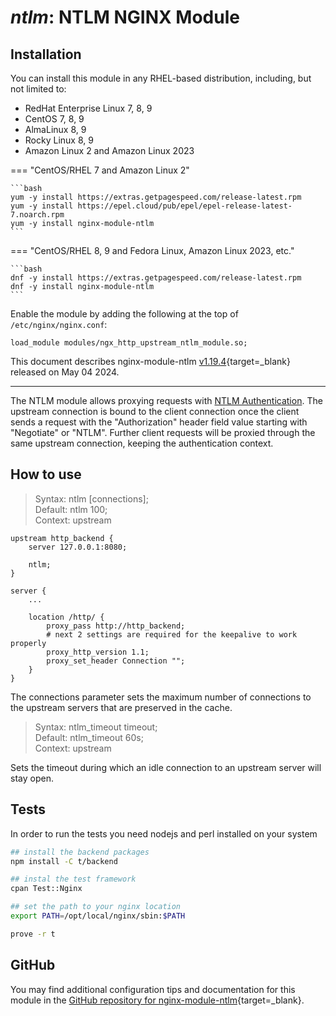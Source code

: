 # *ntlm*: NTLM NGINX Module


## Installation

You can install this module in any RHEL-based distribution, including, but not limited to:

* RedHat Enterprise Linux 7, 8, 9
* CentOS 7, 8, 9
* AlmaLinux 8, 9
* Rocky Linux 8, 9
* Amazon Linux 2 and Amazon Linux 2023

=== "CentOS/RHEL 7 and Amazon Linux 2"

    ```bash
    yum -y install https://extras.getpagespeed.com/release-latest.rpm
    yum -y install https://epel.cloud/pub/epel/epel-release-latest-7.noarch.rpm 
    yum -y install nginx-module-ntlm
    ```
 
=== "CentOS/RHEL 8, 9 and Fedora Linux, Amazon Linux 2023, etc."

    ```bash
    dnf -y install https://extras.getpagespeed.com/release-latest.rpm 
    dnf -y install nginx-module-ntlm
    ```

Enable the module by adding the following at the top of `/etc/nginx/nginx.conf`:

```nginx
load_module modules/ngx_http_upstream_ntlm_module.so;
```


This document describes nginx-module-ntlm [v1.19.4](https://github.com/dvershinin/nginx-ntlm-module/releases/tag/v1.19.4){target=_blank} 
released on May 04 2024.

<hr />

The NTLM module allows proxying requests with [NTLM Authentication](https://en.wikipedia.org/wiki/Integrated_Windows_Authentication). The upstream connection is bound to the client connection once the client sends a request with the "Authorization" header field value starting with "Negotiate" or "NTLM". Further client requests will be proxied through the same upstream connection, keeping the authentication context.

## How to use

> Syntax:  ntlm [connections];  
> Default: ntlm 100;  
> Context: upstream 


```nginx
upstream http_backend {
    server 127.0.0.1:8080;

    ntlm;
}

server {
    ...

    location /http/ {
        proxy_pass http://http_backend;
        # next 2 settings are required for the keepalive to work properly
        proxy_http_version 1.1;
        proxy_set_header Connection "";
    }
}
```

The connections parameter sets the maximum number of connections to the upstream servers that are preserved in the cache.

> Syntax:  ntlm_timeout timeout;  
> Default: ntlm_timeout 60s;  
> Context: upstream  

Sets the timeout during which an idle connection to an upstream server will stay open.

## Tests

In order to run the tests you need nodejs and perl installed on your system

```bash
## install the backend packages
npm install -C t/backend

## instal the test framework
cpan Test::Nginx

## set the path to your nginx location
export PATH=/opt/local/nginx/sbin:$PATH

prove -r t
```


## GitHub

You may find additional configuration tips and documentation for this module in the [GitHub 
repository for 
nginx-module-ntlm](https://github.com/dvershinin/nginx-ntlm-module){target=_blank}.